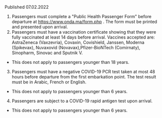 Published 07.02.2022
1. Passengers must complete a "Public Health Passenger Form" before departure at <a href="https://www.onda.ma/form.php">https://www.onda.ma/form.php</a> . The form must be printed and presented upon arrival.
2. Passengers must have a vaccination certificate showing that they were fully vaccinated at least 14 days before arrival. Vaccines accepted are: AstraZeneca (Vaxzevria), Covaxin, Covishield, Janssen, Moderna (Spikevax), Nuvaxovid (Novavax),Pfizer-BioNTech (Comirnaty), Sinopharm, Sinovac and Sputnik V.
- This does not apply to passengers younger than 18 years.
3. Passengers must have a negative COVID-19 PCR test taken at most 48 hours before departure from the first embarkation point. The test result must be in Arabic, French or English.
- This does not apply to passengers younger than 6 years.
4. Passengers are subject to a COVID-19 rapid antigen test upon arrival.
- This does not apply to passengers younger than 6 years.